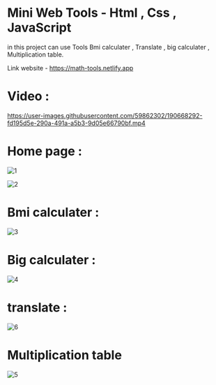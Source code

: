 # Mini Web Tools - Html , Css , JavaScript
  
in this project can use Tools Bmi calculater , Translate , big calculater , Multiplication table.
 
Link website - https://math-tools.netlify.app


# Video :


https://user-images.githubusercontent.com/59862302/190668292-fd195d5e-290a-491a-a5b3-9d05e66790bf.mp4


# Home page :
![1](https://user-images.githubusercontent.com/59862302/190668349-368f1802-e219-41d2-adfa-2a2e272468e2.jpg)

![2](https://user-images.githubusercontent.com/59862302/190668379-e8d341fb-f4e3-472d-80b3-e43da24d8508.jpg)

# Bmi calculater :
![3](https://user-images.githubusercontent.com/59862302/190668944-8c7f167f-3cfb-4f56-aed9-759285cb47dc.jpg)


# Big calculater :

![4](https://user-images.githubusercontent.com/59862302/190668455-04039937-080f-45ee-b168-0c5f77988052.jpg)

# translate :
![6](https://user-images.githubusercontent.com/59862302/190668615-73a961a3-9cfe-42ca-b8aa-6f7bfe97223a.jpg)


# Multiplication table
![5](https://user-images.githubusercontent.com/59862302/190668644-651875e2-92b3-4caf-9499-3a02dacd60e5.jpg)

